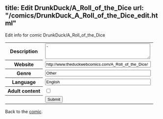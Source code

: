 title: Edit DrunkDuck/A_Roll_of_the_Dice
url: "/comics/DrunkDuck_A_Roll_of_the_Dice_edit.html"
---
Edit info for comic DrunkDuck/A_Roll_of_the_Dice

<form name="comic" action="http://gaepostmail.appspot.com/comic/" method="post">
<table class="comicinfo">
<tr>
<th>Description</th><td><textarea name="description" cols="40" rows="3">-</textarea></td>
</tr>
<tr>
<th>Website</th><td><input type="text" name="url" value="http://www.theduckwebcomics.com/A_Roll_of_the_Dice/" size="40"/></td>
</tr>
<tr>
<th>Genre</th><td><input type="text" name="genre" value="Other" size="40"/></td>
</tr>
<tr>
<th>Language</th><td><input type="text" name="language" value="English" size="40"/></td>
</tr>
<tr>
<th>Adult content</th><td><input type="checkbox" name="adult" value="adult" /></td>
</tr>
<tr>
<th></th><td>
<input type="hidden" name="comic" value="DrunkDuck_A_Roll_of_the_Dice" />
<input type="submit" name="submit" value="Submit" />
</td>
</tr>
</table>
</form>

Back to the [comic](DrunkDuck_A_Roll_of_the_Dice.html).
